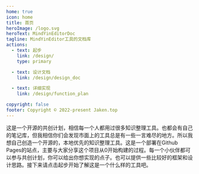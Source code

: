 ```yaml
---
home: true
icon: home
title: 首页
heroImage: /logo.svg
heroText: MindYinEditorDoc
tagline: MindYinEditor工具的文档库
actions:
  - text: 起步
    link: /design/
    type: primary

  - text: 设计文档
    link: /design/design_doc

  - text: 详细实现
    link: /design/function_plan

copyright: false
footer: Copyright © 2022-present Jaken.top
---
```


这是一个开源的共创计划，相信每一个人都用过很多知识整理工具。也都会有自己的笔记库，但我相信你们会发现市面上的工具总是有一些一言难尽的地方。所以我想自己创造一个开源的，本地优先的知识整理工具。这是一个部署在Github Pages的站点，主要与大家分享这个项目从0开始构建的过程。每一个小伙伴都可以参与共创计划，你可以给出你想实现的点子。也可以提供一些比较好的框架和设计思路。接下来请点击起步开始了解这是一个什么样的工具吧。